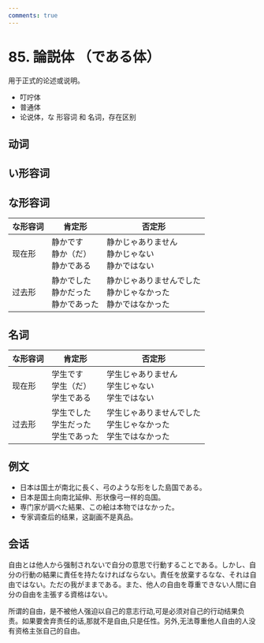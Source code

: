 ```yaml
---
comments: true
---
```


# 85. 論説体 （である体）

用于正式的论述或说明。

- 叮咛体
- 普通体
- 论说体，な 形容词 和 名词，存在区别



## 动词




## い形容词



## な形容词


| な形容词 | 肯定形                      | 否定形                                  |
| ---- | ------------------------ | ------------------------------------ |
| 现在形  | 静かです<br>静か（だ）<br>静かである   | 静かじゃありません<br>静かじゃない<br>静かではない        |
| 过去形  | 静かでした<br>静かだった<br>静かであった | 静かじゃありませんでした<br>静かじゃなかった<br>静かではなかった |


## 名词


| な形容词 | 肯定形                      | 否定形                                  |
| ---- | ------------------------ | ------------------------------------ |
| 现在形  | 学生です<br>学生（だ）<br>学生である   | 学生じゃありません<br>学生じゃない<br>学生ではない        |
| 过去形  | 学生でした<br>学生だった<br>学生であった | 学生じゃありませんでした<br>学生じゃなかった<br>学生ではなかった |

## 例文

- 日本は国土が南北に長く、弓のような形をした島国である。
- 日本是国土向南北延伸、形状像弓一样的岛国。
- 専门家が調べた結果、この絵は本物ではなかった。
- 专家调查后的结果，这副画不是真品。

## 会话


自由とは他人から强制されないで自分の意思で行動することである。しかし、自分の行動の結果に責任を持たなければならない。責任を放棄するなな、それは自由ではない。ただの我がままである。また、他人の自由を尊重できない人間に自分の自由を主張する資格はない。

所谓的自由，是不被他人强迫以自己的意志行动,可是必须对自己的行动结果负责。如果要舍弃责任的话,那就不是自由,只是任性。另外,无法尊重他人自由的人没有资格主张自己的自由。 
